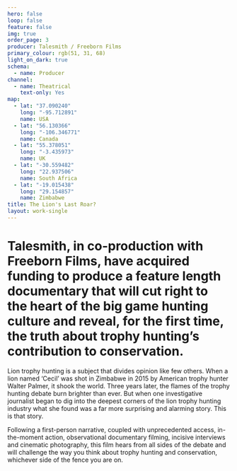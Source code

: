 ```yaml
---
hero: false
loop: false
feature: false
img: true
order_page: 3
producer: Talesmith / Freeborn Films
primary_colour: rgb(51, 31, 68)
light_on_dark: true
schema:
  - name: Producer
channel:
  - name: Theatrical
    text-only: Yes
map:
  - lat: "37.090240"
    long: "-95.712891"
    name: USA
  - lat: "56.130366"
    long: "-106.346771"
    name: Canada
  - lat: "55.378051"
    long: "-3.435973"
    name: UK
  - lat: "-30.559482"
    long: "22.937506"
    name: South Africa
  - lat: "-19.015438"
    long: "29.154857"
    name: Zimbabwe
title: The Lion's Last Roar?
layout: work-single
---
```

# Talesmith, in co-production with Freeborn Films, have acquired funding to produce a feature length documentary that will cut right to the heart of the big game hunting culture and reveal, for the first time, the truth about trophy hunting’s contribution to conservation.

Lion trophy hunting is a subject that divides opinion like few others. When a lion named ‘Cecil’ was shot in Zimbabwe in 2015 by American trophy hunter Walter Palmer, it shook the world. Three years later, the flames of the trophy hunting debate burn brighter than ever. But when one investigative journalist began to dig into the deepest corners of the lion trophy hunting industry what she found was a far more surprising and alarming story. This is that story.

Following a first-person narrative, coupled with unprecedented access, in-the-moment action, observational documentary filming, incisive interviews and cinematic photography, this film hears from all sides of the debate and will challenge the way you think about trophy hunting and conservation, whichever side of the fence you are on.
